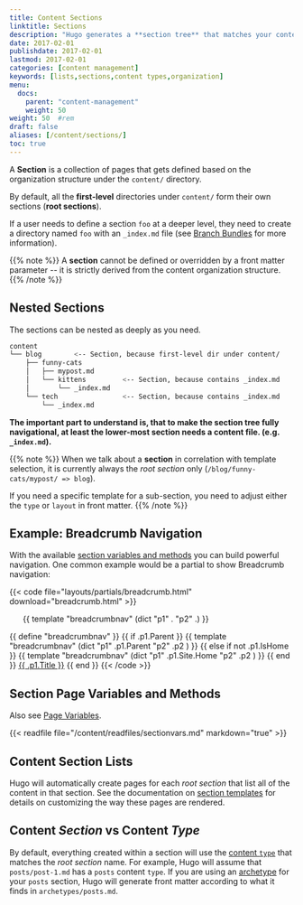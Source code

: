 ```yaml
---
title: Content Sections
linktitle: Sections
description: "Hugo generates a **section tree** that matches your content."
date: 2017-02-01
publishdate: 2017-02-01
lastmod: 2017-02-01
categories: [content management]
keywords: [lists,sections,content types,organization]
menu:
  docs:
    parent: "content-management"
    weight: 50
weight: 50	#rem
draft: false
aliases: [/content/sections/]
toc: true
---
```


A **Section** is a collection of pages that gets defined based on the
organization structure under the `content/` directory.

By default, all the **first-level** directories under `content/` form their own
sections (**root sections**).

If a user needs to define a section `foo` at a deeper level, they need to create
a directory named `foo` with an `_index.md` file (see [Branch Bundles][branch bundles]
for more information).


{{% note %}}
A **section** cannot be defined or overridden by a front matter parameter -- it
is strictly derived from the content organization structure.
{{% /note %}}

## Nested Sections

The sections can be nested as deeply as you need.

```bash
content
└── blog        <-- Section, because first-level dir under content/
    ├── funny-cats
    │   ├── mypost.md
    │   └── kittens         <-- Section, because contains _index.md
    │       └── _index.md
    └── tech                <-- Section, because contains _index.md
        └── _index.md
```

**The important part to understand is, that to make the section tree fully navigational, at least the lower-most section needs a content file. (e.g. `_index.md`).**

{{% note %}}
When we talk about a **section** in correlation with template selection, it is
currently always the *root section* only (`/blog/funny-cats/mypost/ => blog`).

If you need a specific template for a sub-section, you need to adjust either the `type` or `layout` in front matter.
{{% /note %}}

## Example: Breadcrumb Navigation

With the available [section variables and methods](#section-page-variables-and-methods) you can build powerful navigation. One common example would be a partial to show Breadcrumb navigation:

{{< code file="layouts/partials/breadcrumb.html" download="breadcrumb.html" >}}
<ol  class="nav navbar-nav">
  {{ template "breadcrumbnav" (dict "p1" . "p2" .) }}
</ol>
{{ define "breadcrumbnav" }}
{{ if .p1.Parent }}
{{ template "breadcrumbnav" (dict "p1" .p1.Parent "p2" .p2 )  }}
{{ else if not .p1.IsHome }}
{{ template "breadcrumbnav" (dict "p1" .p1.Site.Home "p2" .p2 )  }}
{{ end }}
<li{{ if eq .p1 .p2 }} class="active"{{ end }}>
  <a href="{{ .p1.Permalink }}">{{ .p1.Title }}</a>
</li>
{{ end }}
{{< /code >}}

## Section Page Variables and Methods

Also see [Page Variables](/variables/page/).

{{< readfile file="/content/readfiles/sectionvars.md" markdown="true" >}}

## Content Section Lists

Hugo will automatically create pages for each *root section* that list all of the content in that section. See the documentation on [section templates][] for details on customizing the way these pages are rendered.

## Content *Section* vs Content *Type*

By default, everything created within a section will use the [content `type`][content type] that matches the *root section* name. For example, Hugo will assume that `posts/post-1.md` has a `posts` content `type`. If you are using an [archetype][] for your `posts` section, Hugo will generate front matter according to what it finds in `archetypes/posts.md`.

[archetype]: /content-management/archetypes/
[content type]: /content-management/types/
[directory structure]: /getting-started/directory-structure/
[section templates]: /templates/section-templates/
[branch bundles]: /content-management/page-bundles/#branch-bundles
